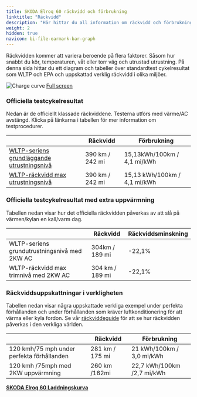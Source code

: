 ```yaml
---
title: SKODA Elroq 60 räckvidd och förbrukning
linktitle: "Räckvidd"
description: "Här hittar du all information om räckvidd och förbrukning för SKODA Elroq 60."
weight: 2
hidden: true
navicon: bi-file-earmark-bar-graph
---
```

<!-- markdownlint-disable MD033 -->
<!-- markdownlint-disable MD010 -->

Räckvidden kommer att variera beroende på flera faktorer. Såsom hur snabbt du kör, temperaturen, våt eller torr väg och utrustad utrustning. På denna sida hittar du ett diagram och tabeller över standardtest cykelresultat som WLTP och EPA och uppskattad verklig räckvidd i olika miljöer.

<img class="img-fluid" alt="Charge curve" src="/images//models/skoda/elroq/elroq_60/range.svg"/>
<a href="/images/models/skoda/elroq/elroq_60/range.svg">Full screen</a>

### Officiella testcykelresultat

Nedan är de officiellt klassade räckviddene. Testerna utförs med värme/AC avstängd. Klicka på länkarna i tabellen för mer information om testprocedurer.

<div class="table-responsive">
<table class="table table-striped border">
	<thead>
		<tr>
			<th>
			</th>
			<th>
				Räckvidd
			</th>
			<th>
				Förbrukning
			</th>
		</tr>
	</thead>
	<tbody>
		<tr>
			<td>
				<a href="../../../../../guides/understandingrange/wltp/ ">
					WLTP-seriens grundläggande utrustningsnivå
				</a>
			</td>
			<td>
				390 km / 242 mi
			</td>
			<td>
				15,13kWh/100km / 4,1 mi/kWh
			</td>
		</tr>
		<tr>
			<td>
				<a href="../../../../../guides/understandingrange/wltp/ ">
					WLTP-räckvidd max utrustningsnivå
				</a>
			</td>
			<td>
				390 km / 242 mi
			</td>
			<td>
				15,13 kWh/100km / 4,1 mi/kWh
			</td>
		</tr>
	</tbody>
</table>
</div>

### Officiella testcykelresultat med extra uppvärmning

Tabellen nedan visar hur det officiella räckvidden påverkas av att slå på värmen/kylan en kall/varm dag.

<div class="table-responsive">
<table class="table table-striped border">
	<thead>
		<tr>
			<th>
			</th>
			<th>
				Räckvidd
			</th>
			<th>
				Räckviddsminskning
			</th>
		</tr>
	</thead>
	<tbody>
		<tr>
			<td>
				WLTP-seriens grundutrustningsnivå med 2KW AC
			</td>
			<td>
				 304km / 189 mi 
			</td>
			<td>
				-22,1%
			</td>
		</tr>
		<tr>
			<td>
				WLTP-räckvidd max trimnivå med 2KW AC
			</td>
			<td>
				304 km / 189 mi
			</td>
			<td>
				-22,1%
			</td>
		</tr>
	</tbody>
</table>
</div>

### Räckviddsuppskattningar i verkligheten

Tabellen nedan visar några uppskattade verkliga exempel under perfekta förhållanden och under förhållanden som kräver luftkonditionering för att värma eller kyla fordon. Se vår [räckviddeguide](../../../../../guides/understandingrange/) för att se hur räckvidden påverkas i den verkliga världen.

<div class="table-responsive">
<table class="table table-striped border">
	<thead>
		<tr>
			<th>
			</th>
			<th>
				Räckvidd
			</th>
			<th>
				Förbrukning
			</th>
		</tr>
	</thead>
	<tbody>
		<tr>
			<td>
				120 kmh/75 mph under perfekta förhållanden
			</td>
			<td>
				281 km / 175 mi
			</td>
			<td>
				21 kWh/100km / 3,0 mi/kWh
			</td>
		</tr>
		<tr>
			<td>
				120 kmh /75mph med 2KW uppvärmning
			</td>
			<td>
				260 km /162mi
			</td>
			<td>
				22,7 kWh/100km /2,7 mi/kWh
			</td>
		</tr>
	</tbody>
</table>
</div>
<div class="mt-3 mb-3">
<a href="../" class="text-decoration-none text-black">
<strong><i class="bi-arrow-left"></i> SKODA Elroq 60 </strong>
</a>
<a href="../chargingcurve/" class="text-decoration-none text-black float-end">
<strong>Laddningskurva <i class="bi-arrow-right"></i></strong>
</a>
</div>

